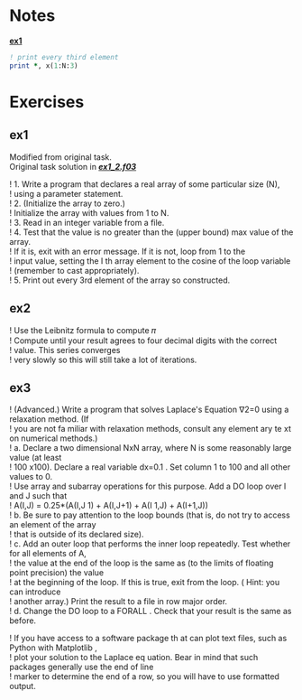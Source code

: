 # Notes

**[ex1](./Exercise1/ex1.f90)**
````fortran
! print every third element
print *, x(1:N:3)
````

# Exercises

## ex1

Modified from original task.     
Original task solution in ***[ex1_2.f03](./Exercise1/ex1_2.f90)***     

! 1. Write a program that declares a real array of some particular size (N),       
!    using a parameter statement.     
! 2. (Initialize the array to zero.)     
!    Initialize the array with values from 1 to N.    
! 3. Read in an integer variable from a file.     
! 4. Test that the value is no greater than the (upper bound) max value of the array.      
!    If it is, exit with an error message. If it is not, loop from 1 to the     
!    input value, setting the I th array element to the cosine of the loop variable      
!    (remember to cast appropriately).      
! 5. Print out every 3rd element of the array so constructed.      

## ex2

! Use the Leibnitz formula to compute 𝜋      
! Compute until your result agrees to four decimal digits with the correct     
! value. This series converges      
! very slowly so this will still take a lot of iterations.      

## ex3

! (Advanced.) Write a program that solves Laplace's Equation ∇2=0 using a relaxation method. (If      
! you are not fa miliar with relaxation methods, consult any element ary te xt on numerical methods.)      
! a. Declare a two dimensional NxN array, where N is some reasonably large value (at least     
!    100 x100). Declare a real variable dx=0.1 . Set column 1 to 100 and all other values to 0.     
!    Use array and subarray operations for this purpose. Add a DO loop over I and J such that     
!    A(I,J) = 0.25*(A(I,J 1) + A(I,J+1) + A(I 1,J) + A(I+1,J))     
! b. Be sure to pay attention to the loop bounds (that is, do not try to access an element of the array     
!    that is outside of its declared size).     
! c. Add an outer loop that performs the inner loop repeatedly. Test whether for all elements of A,      
!    the value at the end of the loop is the same as (to the limits of floating point precision) the value     
!    at the beginning of the loop. If this is true, exit from the loop. ( Hint: you can introduce    
!    another array.) Print the result to a file in row major order.     
! d. Change the DO loop to a FORALL . Check that your result is the same as before.     

! If you have access to a software package th at can plot text files, such as Python with Matplotlib ,       
! plot your solution to the Laplace eq uation. Bear in mind that such packages generally use the end of line     
! marker to determine the end of a row, so you will have to use formatted output.     